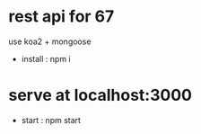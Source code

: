 # rest api for 67
use koa2 + mongoose

* install : npm i

# serve at localhost:3000
* start : npm start
